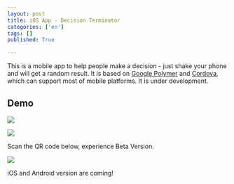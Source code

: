 ```yaml
---
layout: post
title: iOS App - Decision Terminator
categories: ['en']
tags: []
published: True

---
```


This is a mobile app to help people make a decision - just shake your phone and will get a random result. It is based on [Google Polymer](https://www.polymer-project.org) and [Cordova](https://cordova.apache.org/), which can support most of mobile platforms. It is under development.

## Demo

![](https://ww3.sinaimg.cn/large/6d0af205jw1ez49j8zqq7j20o40j0jt5.jpg)

![](https://ww1.sinaimg.cn/large/6d0af205jw1ez491jpcwwg208w0fsn9f.gif)

Scan the QR code below, experience Beta Version.

![](https://ww3.sinaimg.cn/small/6d0af205gw1f01m162x2nj20ga0g4q4l.jpg)

iOS and Android version are coming!


